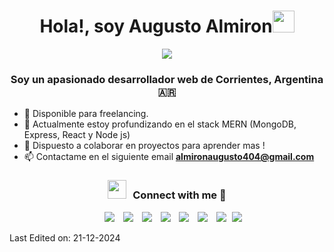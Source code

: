 <h1 align="center">Hola!, soy  Augusto Almiron<img src="https://media.giphy.com/media/hvRJCLFzcasrR4ia7z/giphy.gif" width="35"></h1>
<p align="center">
 <a href="https://github.com/DenverCoder1/readme-typing-svg">
  <img src="https://readme-typing-svg.herokuapp.com?font=Time+New+Roman&color=%23C8BE25&size=25&center=true&vCenter=true&width=1000&height=100&lines=%F0%9F%92%BB+Web+Developer;%F0%9F%8E%93+Estudiante+de+Licenciatura+en+Sistemas+de+Informacion+UNNE;%F0%9F%9A%80+Siempre+buscando+aprender+cosas+nuevas;%F0%9F%94%A5+Intentando+ser+Fullstack;%E2%9C%A8+Escribo+codigo+que+funciona+de+milagro;%F0%9F%A4%96+%22Funcionaba+ayer%2C+no+se+que+paso%22;%F0%9F%92%80+Debugger+por+deporte;%F0%9F%8E%AE+Ctrl%2BC%2C+Ctrl%2BV+es+mi+superpoder;%F0%9F%A4%AF+ChatGPT+es+mi+mejor+amigo;%F0%9F%A7%90+Da igual lo que estudie, nunca sabrè centrar un div;%E2%9A%99%EF%B8%8F+Si+funciona%2C+no+lo+toques;%E2%8F%B3+90%25+del+tiempo+debugueando%2C+10%25+programando" />
</a>






</p>
<h3 align="center">Soy un apasionado desarrollador web de Corrientes, Argentina  🇦🇷</h3>



- 🤝 Disponible para freelancing.
- 🌱 Actualmente estoy profundizando en el stack MERN (MongoDB, Express, React y Node js)
- 💬 Dispuesto a colaborar en proyectos para aprender mas !
- 📫 Contactame en el siguiente email **almironaugusto404@gmail.com**


<h3 align="center" > <img src="https://media.giphy.com/media/iY8CRBdQXODJSCERIr/giphy.gif" width="30" height="30" style="margin-right: 10px;">Connect with me 🤝 </h3>

<p align="center">

 <div align="center"  class="icons-social" style="margin-left: 10px;">
        <a style="margin-left: 10px;"  target="_blank" href="https://www.linkedin.com/in/saurabhmchavan/">
			<img src="https://img.icons8.com/doodle/40/000000/linkedin--v2.png"></a>
        <a style="margin-left: 10px;" target="_blank" href="https://github.com/100rabhcsmc">
		<img src="https://img.icons8.com/doodle/40/000000/github--v1.png"></a>
		<a style="margin-left: 10px;" target="_blank" href="https://stackoverflow.com/users/12053852/saurabh-chavan?tab=profile">
				<img src="https://img.icons8.com/external-tal-revivo-color-tal-revivo/40/000000/external-stack-overflow-is-a-question-and-answer-site-for-professional-logo-color-tal-revivo.png"></a>
	   <a style="margin-left: 10px;" target="_blank" href="https://dev.to/100rabhcsmc">
					<img src="https://img.icons8.com/external-sketchy-juicy-fish/0.6x/external-blog-online-services-sketchy-sketchy-juicy-fish.png"></a>
        <a style="margin-left: 10px;" target="_blank" href="https://instagram.com/100rabhch">
			<img src="https://img.icons8.com/doodle/40/000000/instagram-new--v2.png"></a>
		<a style="margin-left: 10px;" target="_blank" href="https://twitter.com/100rabhcsmc">
			<img src="https://img.icons8.com/doodle/1x/twitter-squared--v2.png" ></a>
		<a style="margin-left: 10px;" target="_blank" href="https://www.youtube.com/channel/UC-ZdNkKNHC6KguDqNFKO2Nw?view_as=subscriber">
				<img src="https://img.icons8.com/doodle/1x/youtube--v2.png" ></a>
		<a style="margin-left: 5px;" target="_blank" href="https://github.com/100rabhcsmc/Me.io/blob/master/01SaurabhChavanReactNativeResume.pdf">
					<img src="https://img.icons8.com/plasticine/0.5x/resume.png" ></a>
      </div>

</p>


Last Edited on: 21-12-2024
